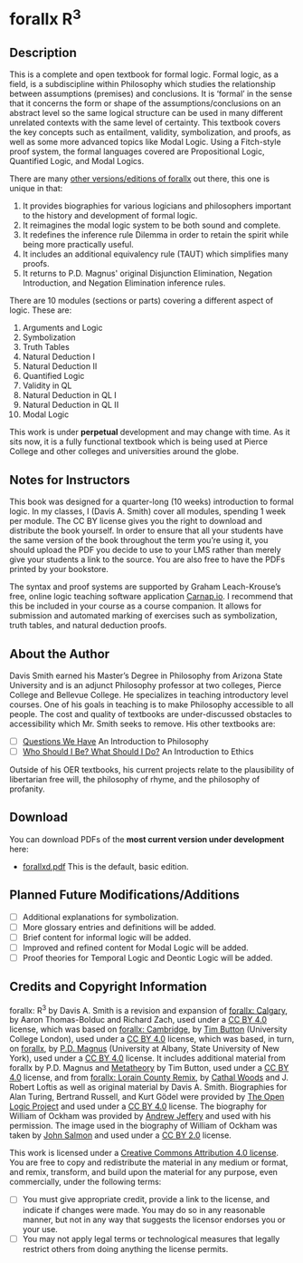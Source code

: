 # forallx R<sup>3</sup>
## Description

This is a complete and open textbook for formal logic. Formal logic, as a field, is a subdiscipline within Philosophy which studies the relationship between assumptions
(premises) and conclusions. It is ‘formal’ in the sense that it concerns the form
or shape of the assumptions/conclusions on an abstract level so the same logical structure can be used in many different unrelated contexts with the same
level of certainty. This textbook covers the key concepts such as entailment, validity, symbolization, and proofs, as well as some more advanced topics like Modal Logic. 
Using a Fitch-style proof system, the formal languages covered are Propositional Logic, Quantified Logic, and Modal Logics. 

There are many [other versions/editions of forallx](https://github.com/OpenLogicProject/OpenLogic/wiki/Other-Logic-Textbooks) out there, this one is unique in that:

1. It provides biographies for various logicians and philosophers important to the history and development of formal logic.
2. It reimagines the modal logic system to be both sound and complete. 
3. It redefines the inference rule Dilemma in order to retain the spirit while being more practically useful.
4. It includes an additional equivalency rule (TAUT) which simplifies many proofs.
5. It returns to P.D. Magnus' original Disjunction Elimination, Negation Introduction, and Negation Elimination inference rules.

There are 10 modules (sections or parts) covering a different aspect of logic. These are: 

1. Arguments and Logic
2. Symbolization
3. Truth Tables
4. Natural Deduction I
5. Natural Deduction II
6. Quantified Logic
7. Validity in QL
8. Natural Deduction in QL I
9. Natural Deduction in QL II
10. Modal Logic


This work is under **perpetual** development and may change with time. As it sits now, it is a fully functional textbook which is being used at Pierce College and other colleges and universities around the globe. 

## Notes for Instructors

This book was designed for a quarter-long (10
weeks) introduction to formal logic. In my classes, I (Davis A. Smith) cover
all modules, spending 1 week per module. The CC BY license gives you the
right to download and distribute the book yourself. In order to ensure that all
your students have the same version of the book throughout the term you’re
using it, you should upload the PDF you decide to use to your LMS rather than
merely give your students a link to the source. You are also free to have the
PDFs printed by your bookstore.

The syntax and proof systems are supported by Graham Leach-Krouse’s
free, online logic teaching software application [Carnap.io](carnap.io). I recommend that
this be included in your course as a course companion. It allows for submission
and automated marking of exercises such as symbolization, truth tables, and
natural deduction proofs.

## About the Author

Davis Smith earned his Master’s Degree in Philosophy from Arizona State University and is an adjunct Philosophy professor at two colleges, Pierce College and Bellevue College. 
He specializes in teaching introductory level courses. One of his goals in teaching is to make Philosophy
accessible to all people. The cost and quality of textbooks are under-discussed obstacles to accessibility which Mr. Smith seeks to remove. His other textbooks are: 

- [ ] [Questions We Have](https://github.com/ProfDavisSmith/QuestionsWeHave#readme) An Introduction to Philosophy
- [ ] [Who Should I Be? What Should I Do?](https://github.com/ProfDavisSmith/WSIBWSID#readme) An Introduction to Ethics 

Outside of his OER textbooks, his current projects relate to the plausibility of libertarian free will, the philosophy of rhyme, and the philosophy of profanity.

## Download 
You can download PDFs of the **most current version under development** here:

- [forallxd.pdf](https://github.com/ProfDavisSmith/forallxR3/blob/main/forallxd.pdf)
  This is the default, basic edition.
## Planned Future Modifications/Additions

- [ ] Additional explanations for symbolization.
- [ ] More glossary entries and definitions will be added.
- [ ] Brief content for informal logic will be added. 
- [ ] Improved and refined content for Modal Logic will be added.
- [ ] Proof theories for Temporal Logic and Deontic Logic will be added.

## Credits and Copyright Information

forallx: R<sup>3</sup> by Davis A. Smith is a revision and expansion of [forallx: Calgary](https://forallx.openlogicproject.org/), 
by Aaron Thomas-Bolduc and Richard Zach, used under a 
[CC BY 4.0](https://creativecommons.org/licenses/by/4.0/) license, which was based on
[forallx: Cambridge](https://www.homepages.ucl.ac.uk/~uctytbu/OERs.html), by 
[Tim Button](https://www.homepages.ucl.ac.uk/~uctytbu/) (University College London), 
used under a [CC BY 4.0](https://creativecommons.org/licenses/by/4.0/) license, which was based, in turn,
on [forallx](https://www.fecundity.com/logic/), by
[P.D. Magnus](https://www.fecundity.com/job/) 
(University at Albany, State University of New York),
used under a [CC BY 4.0](https://creativecommons.org/licenses/by/4.0/) license.
It includes additional material from forallx by P.D. Magnus and
[Metatheory](https://www.homepages.ucl.ac.uk/~uctytbu/OERs.html) by Tim Button, 
used under a [CC BY 4.0](https://creativecommons.org/licenses/by/4.0/) license, and 
from [forallx: Lorain County Remix](https://github.com/rob-helpy-chalk/openintroduction),
by [Cathal Woods](https://sites.google.com/site/cathalwoods/) and
J. Robert Loftis as well as original material by Davis A. Smith. Biographies for Alan Turing, Bertrand Russell, and Kurt Gödel were provided by 
[The Open Logic Project](https://builds.openlogicproject.org/) and used under a [CC BY 4.0](https://creativecommons.org/licenses/by/4.0/) license. 
The biography for William of Ockham was provided by [Andrew Jeffery](https://sites.google.com/view/andrewjefferyswebpage) and used with his permission. 
The image used in the biography of William of Ockham was taken by [John Salmon](https://www.geograph.org.uk/profile/9419) and used under a 
[CC BY 2.0](https://creativecommons.org/licenses/by-sa/2.0/) license. 

This work is licensed under a [Creative Commons Attribution 4.0 license](https://creativecommons.org/licenses/by/4.0/). You are free to copy and redistribute the material in any medium or format, and remix, transform, and build
upon the material for any purpose, even commercially, under
the following terms:
- [ ] You must give appropriate credit, provide a link to the
license, and indicate if changes were made. You may do
so in any reasonable manner, but not in any way that
suggests the licensor endorses you or your use.
- [ ] You may not apply legal terms or technological measures
that legally restrict others from doing anything the license
permits.
